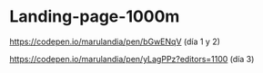 # Landing-page-1000m

https://codepen.io/marulandia/pen/bGwENqV (día 1 y 2)

https://codepen.io/marulandia/pen/yLagPPz?editors=1100 (día 3)
